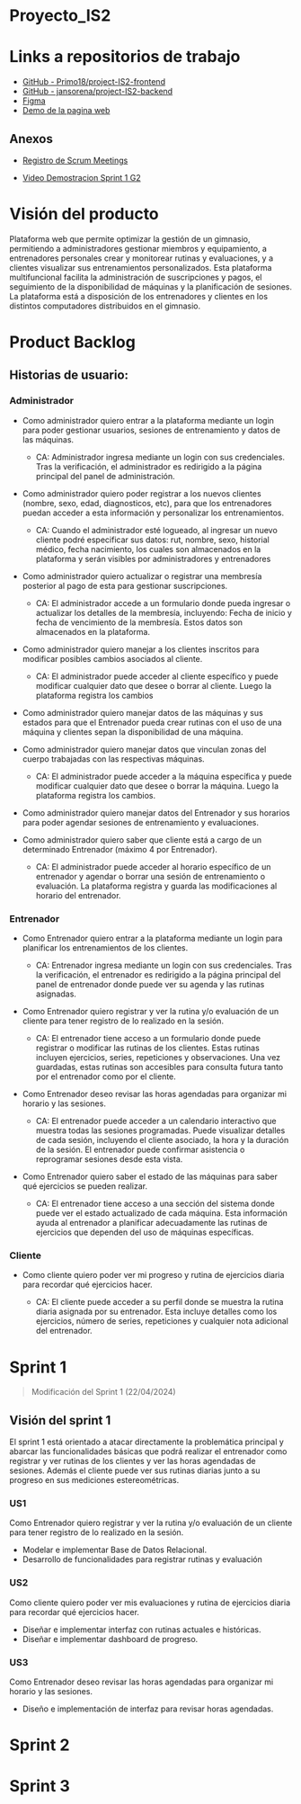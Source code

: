 # Proyecto_IS2

# Links a repositorios de trabajo

- [GitHub - Primo18/project-IS2-frontend](https://github.com/Primo18/project-IS2-frontend)
- [GitHub - jansorena/project-IS2-backend](https://github.com/jansorena/project-IS2-backend)
- [Figma](https://www.figma.com/file/hqd7Pbv1qLVgRzGOzsYRqX/12-22-FE1-(Copy)?type=design&node-id=0%3A1&mode=design&t=IfhCDQoqRic3OwGH-1 "https://www.figma.com/file/hqd7Pbv1qLVgRzGOzsYRqX/12-22-FE1-(Copy)?type=design&node-id=0%3A1&mode=design&t=IfhCDQoqRic3OwGH-1")
- [Demo de la pagina web](https://project-is2.netlify.app/ "https://project-is2.netlify.app/")

## Anexos

- [Registro de Scrum Meetings](Scrum_Meetings.md)

- [Video Demostracion Sprint 1 G2](https://youtu.be/ngeV_ontQPQ)

# Visión del producto

Plataforma web que permite optimizar la gestión de un gimnasio, permitiendo a administradores gestionar miembros y equipamiento, a entrenadores personales crear y monitorear rutinas y evaluaciones, y a clientes visualizar sus entrenamientos personalizados. 
Esta plataforma multifuncional facilita la administración de suscripciones y pagos, el seguimiento de la disponibilidad de máquinas y la planificación de sesiones.
La plataforma está a disposición de los entrenadores y clientes en los distintos computadores distribuidos en el gimnasio.

# Product Backlog

## Historias de usuario:

### Administrador

- Como administrador quiero entrar a la plataforma mediante un login para poder gestionar usuarios, sesiones de entrenamiento y datos de las máquinas.
  
  - CA: Administrador ingresa mediante un login con sus credenciales. Tras la verificación, el administrador es redirigido a la página principal del panel de administración.

- Como administrador quiero poder registrar a los nuevos clientes (nombre, sexo, edad, diagnosticos, etc), para que los entrenadores puedan acceder a esta información y personalizar los entrenamientos.
  
  - CA: Cuando el administrador esté logueado, al ingresar un nuevo cliente podré especificar sus datos: rut, nombre, sexo, historial médico, fecha nacimiento, los cuales son almacenados en la plataforma y serán visibles por administradores y entrenadores

- Como administrador quiero actualizar o registrar una membresía posterior al pago de esta para gestionar suscripciones.
  
  - CA: El administrador accede a un formulario donde pueda ingresar o actualizar los detalles de la membresía, incluyendo: Fecha de inicio y fecha de vencimiento de la membresía. Estos datos son almacenados en la plataforma.

- Como administrador quiero manejar a los clientes inscritos para modificar posibles cambios asociados al cliente.
  
  - CA: El administrador puede acceder al cliente específico y puede modificar cualquier dato que desee o borrar al cliente. Luego la plataforma registra los cambios

- Como administrador quiero manejar datos de las máquinas y sus estados para que el Entrenador pueda crear rutinas con el uso de una máquina y clientes sepan la disponibilidad de una máquina.

- Como administrador quiero manejar datos que vinculan zonas del cuerpo trabajadas con las respectivas máquinas.
  
  - CA: El administrador puede acceder a la máquina específica y puede modificar cualquier dato que desee o borrar la máquina. Luego la plataforma registra los cambios.

- Como administrador quiero manejar datos del Entrenador y sus horarios para poder agendar sesiones de entrenamiento y evaluaciones.

- Como administrador quiero saber que cliente está a cargo de un determinado Entrenador (máximo 4 por Entrenador).
  
  - CA: El administrador puede acceder al horario específico de un entrenador y agendar o borrar una sesión de entrenamiento o evaluación. La plataforma registra y guarda las modificaciones al horario del entrenador.

### Entrenador

- Como Entrenador quiero entrar a la plataforma mediante un login para planificar los entrenamientos de los clientes.
  
  - CA: Entrenador ingresa mediante un login con sus credenciales. Tras la verificación, el entrenador es redirigido a la página principal del panel de entrenador donde puede ver su agenda y las rutinas asignadas.

- Como Entrenador quiero registrar y ver la rutina y/o evaluación de un cliente para tener registro de lo realizado en la sesión.
  
  - CA: El entrenador tiene acceso a un formulario donde puede registrar o modificar las rutinas de los clientes. Estas rutinas incluyen ejercicios, series, repeticiones y observaciones. Una vez guardadas, estas rutinas son accesibles para consulta futura tanto por el entrenador como por el cliente.

- Como Entrenador deseo revisar las horas agendadas para organizar mi horario y las sesiones.
  
  - CA: El entrenador puede acceder a un calendario interactivo que muestra todas las sesiones programadas. Puede visualizar detalles de cada sesión, incluyendo el cliente asociado, la hora y la duración de la sesión. El entrenador puede confirmar asistencia o reprogramar sesiones desde esta vista.

- Como Entrenador quiero saber el estado de las máquinas para saber qué ejercicios se pueden realizar.
  
  - CA: El entrenador tiene acceso a una sección del sistema donde puede ver el estado actualizado de cada máquina. Esta información ayuda al entrenador a planificar adecuadamente las rutinas de ejercicios que dependen del uso de máquinas específicas.

### Cliente

- Como cliente quiero poder ver mi progreso y rutina de ejercicios diaria para recordar qué ejercicios hacer.
  
  - CA: El cliente puede acceder a su perfil donde se muestra la rutina diaria asignada por su entrenador. Esta incluye detalles como los ejercicios, número de series, repeticiones y cualquier nota adicional del entrenador.

# Sprint 1

> Modificación del Sprint 1 (22/04/2024)

## Visión del sprint 1

El sprint 1 está orientado a atacar directamente la problemática principal y abarcar las funcionalidades básicas que podrá realizar el entrenador como registrar y ver rutinas de los clientes y ver las horas agendadas de sesiones. Además el cliente puede ver sus rutinas diarias junto a su progreso en sus mediciones estereométricas.

### US1

Como Entrenador quiero registrar y ver la rutina y/o evaluación de un cliente para tener registro de lo realizado en la sesión.

- Modelar e implementar Base de Datos Relacional.
- Desarrollo de funcionalidades para registrar rutinas y evaluación

### US2

Como cliente quiero poder ver mis evaluaciones y rutina de ejercicios diaria para recordar qué ejercicios hacer.

- Diseñar e implementar interfaz con rutinas actuales e históricas.
- Diseñar e implementar dashboard de progreso.

### US3

Como Entrenador deseo revisar las horas agendadas para organizar mi horario y las sesiones.

- Diseño e implementación de interfaz para revisar horas agendadas.

# Sprint 2

# Sprint 3
